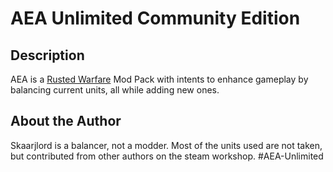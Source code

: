 # AEA Unlimited Community Edition
## Description
AEA is a [Rusted Warfare](https://store.steampowered.com/app/647960/Rusted_Warfare__RTS/) Mod Pack with intents to
enhance gameplay by balancing current units, all while adding new ones.
## About the Author
Skaarjlord is a balancer, not a modder. Most of the units used are not taken, but contributed from other authors on
the steam workshop. #AEA-Unlimited
